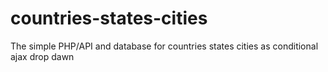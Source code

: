 # countries-states-cities
The simple  PHP/API and database for countries states cities as conditional ajax drop dawn 
